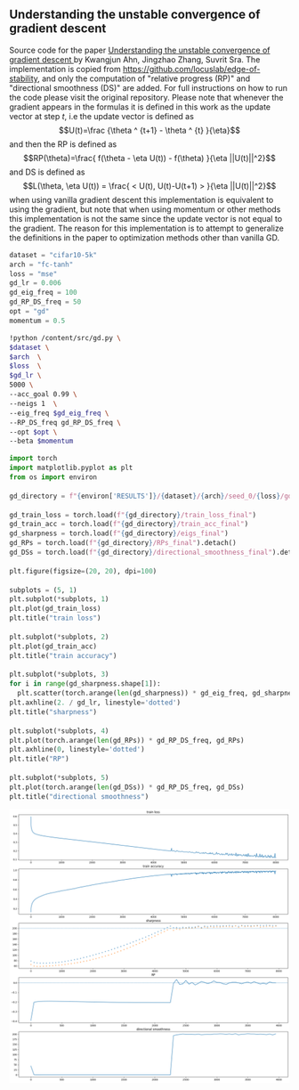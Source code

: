## Understanding the unstable convergence of gradient descent


Source code for the paper [Understanding the unstable convergence of gradient descent
](https://proceedings.mlr.press/v162/ahn22a.html) by Kwangjun Ahn, Jingzhao Zhang, Suvrit Sra. 
The implementation is copied from https://github.com/locuslab/edge-of-stability, and only the computation of 
"relative progress (RP)" and "directional smoothness (DS)" are added. For full instructions on how to run the code please visit the original repository. 
Please note that whenever the gradient appears 
in the formulas it is defined in this work as the update vector at step $t$, i.e the update vector is defined as
$$U(t)=\frac {\theta ^ {t+1} - \theta ^ {t} }{\eta}$$
and then the RP is defined as
$$RP(\theta)=\frac{ f(\theta - \eta U(t)) - f(\theta) }{\eta ||U(t)||^2}$$
and DS is defined as
$$L(\theta, \eta U(t)) = \frac{ < U(t), U(t)-U(t+1) > }{\eta ||U(t)||^2}$$
when using vanilla gradient descent this implementation is equivalent to using the gradient, but note that when using momentum or other methods this implementation is not the same since the update vector is not equal to the gradient. The reason for this implementation is to attempt to generalize the definitions in the paper to optimization methods other than vanilla GD.
```python
dataset = "cifar10-5k"
arch = "fc-tanh"
loss = "mse"
gd_lr = 0.006
gd_eig_freq = 100
gd_RP_DS_freq = 50
opt = "gd"
momentum = 0.5
```

```bash
!python /content/src/gd.py \
$dataset \
$arch  \
$loss  \
$gd_lr \
5000 \
--acc_goal 0.99 \
--neigs 1  \
--eig_freq $gd_eig_freq \
--RP_DS_freq gd_RP_DS_freq \
--opt $opt \
--beta $momentum
```

```python
import torch
import matplotlib.pyplot as plt
from os import environ

gd_directory = f"{environ['RESULTS']}/{dataset}/{arch}/seed_0/{loss}/gd/lr_{gd_lr}"

gd_train_loss = torch.load(f"{gd_directory}/train_loss_final")
gd_train_acc = torch.load(f"{gd_directory}/train_acc_final")
gd_sharpness = torch.load(f"{gd_directory}/eigs_final")
gd_RPs = torch.load(f"{gd_directory}/RPs_final").detach()
gd_DSs = torch.load(f"{gd_directory}/directional_smoothness_final").detach()

plt.figure(figsize=(20, 20), dpi=100)

subplots = (5, 1)
plt.subplot(*subplots, 1)
plt.plot(gd_train_loss)
plt.title("train loss")

plt.subplot(*subplots, 2)
plt.plot(gd_train_acc)
plt.title("train accuracy")

plt.subplot(*subplots, 3)
for i in range(gd_sharpness.shape[1]):
  plt.scatter(torch.arange(len(gd_sharpness)) * gd_eig_freq, gd_sharpness[:,i], s=5)
plt.axhline(2. / gd_lr, linestyle='dotted')
plt.title("sharpness")

plt.subplot(*subplots, 4)
plt.plot(torch.arange(len(gd_RPs)) * gd_RP_DS_freq, gd_RPs)
plt.axhline(0, linestyle='dotted')
plt.title("RP")

plt.subplot(*subplots, 5)
plt.plot(torch.arange(len(gd_DSs)) * gd_RP_DS_freq, gd_DSs)
plt.title("directional smoothness")
```

![img.png](figures/plots.png)
